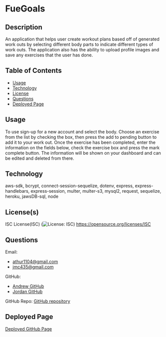 # FueGoals
    

## Description
An application that helps user create workout plans based off of generated work outs by selecting different body parts to indicate different types of work outs. The application also has the ability to upload profile images and save any exercises that the user has done.


## Table of Contents
- [Usage](#usage)
- [Technology](#technology)
- [License](#license)
- [Questions](#questions)
- [Deployed Page](#deployed-page)


## Usage
To use sign-up for a new account and select the body. Choose an exercise from the list by checking the box, then press the add to pending button to add it to your work out. Once the exercise has been completed, enter the information on the fields below, check the exercise box and press the mark complete button. The information will be shown on your dashboard and can be edited and deleted from there.


## Technology
aws-sdk, bcrypt, connect-session-sequelize, dotenv, express, express-handlebars, express-session, multer, multer-s3, mysql2, request, sequelize, heroku, jawsDB-sql, node


## License(s)
ISC License(ISC)
(![License: ISC](https://img.shields.io/badge/License-ISC-blue.svg))
https://opensource.org/licenses/ISC


## Questions
Email: 
- athur1104@gmail.com
- jmc435@gmail.com
        
    
GitHub: 
- [Andrew GitHub](https://github.com/ATHur1104)
- [Jordan GitHub](https://github.com/creechj)
        
    
GitHub Repo: [GitHub repository](https://github.com/Project02Team5/FueGoals)
        
  

## Deployed Page
[Deployed GitHub Page](https://project1team5-def011f76af0.herokuapp.com/)
